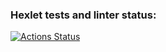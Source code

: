 ### Hexlet tests and linter status:
[![Actions Status](https://github.com/minami-11/python-project-83/workflows/hexlet-check/badge.svg)](https://github.com/minami-11/python-project-83/actions)